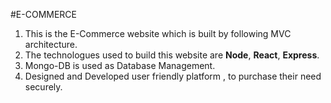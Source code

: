 #E-COMMERCE

1. This is the E-Commerce website which is built by  following MVC architecture.
2. The technologues used to build this website are   **Node**, **React**, **Express**.
3. Mongo-DB is used as Database Management.
4. Designed and Developed user friendly platform , to purchase their need securely.



